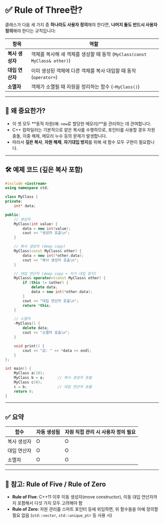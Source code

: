 

# ✅ Rule of Three란?

클래스가 다음 세 가지 중 **하나라도 사용자 정의**해야 한다면, **나머지 둘도 반드시 사용자 정의**해야 한다는 규칙입니다:

| 항목         | 역할                                                       |
| ---------- | -------------------------------------------------------- |
| **복사 생성자** | 객체를 복사해 새 객체를 생성할 때 동작 (`MyClass(const MyClass& other)`) |
| **대입 연산자** | 이미 생성된 객체에 다른 객체를 복사 대입할 때 동작 (`operator=`)              |
| **소멸자**    | 객체가 소멸될 때 자원을 정리하는 함수 (`~MyClass()`)                     |

---

## 🧠 왜 중요한가?

* 이 셋 모두 \*\*동적 자원(예: `new`로 할당한 메모리)\*\*을 관리하는 데 관여합니다.
* C++ 컴파일러는 기본적으로 얕은 복사를 수행하므로, 포인터를 사용할 경우 자원 충돌, 이중 해제, 메모리 누수 등의 문제가 발생합니다.
* 따라서 **깊은 복사**, **자원 해제**, **자기대입 방지**를 위해 세 함수 모두 구현이 필요합니다.

---

## 🛠 예제 코드 (깊은 복사 포함)

```cpp
#include <iostream>
using namespace std;

class MyClass {
private:
    int* data;

public:
    // 생성자
    MyClass(int value) {
        data = new int(value);
        cout << "생성자 호출\n";
    }

    // 복사 생성자 (deep copy)
    MyClass(const MyClass& other) {
        data = new int(*other.data);
        cout << "복사 생성자 호출\n";
    }

    // 대입 연산자 (deep copy + 자기 대입 방지)
    MyClass& operator=(const MyClass& other) {
        if (this != &other) {
            delete data;
            data = new int(*other.data);
        }
        cout << "대입 연산자 호출\n";
        return *this;
    }

    // 소멸자
    ~MyClass() {
        delete data;
        cout << "소멸자 호출\n";
    }

    void print() {
        cout << "값: " << *data << endl;
    }
};

int main() {
    MyClass a(10);
    MyClass b = a;      // 복사 생성자 호출
    MyClass c(0);
    c = b;              // 대입 연산자 호출
    return 0;
}
```

---

## ✅ 요약

| 함수     | 자동 생성됨 | 자원 직접 관리 시 사용자 정의 필요 |
| ------ | ------ | -------------------- |
| 복사 생성자 | O      | O                    |
| 대입 연산자 | O      | O                    |
| 소멸자    | O      | O                    |

---

## 📌 참고: Rule of Five / Rule of Zero

* **Rule of Five**: C++11 이후 이동 생성자(move constructor), 이동 대입 연산자까지 포함해서 다섯 가지 모두 고려해야 함
* **Rule of Zero**: 자원 관리를 스마트 포인터 등에 위임하면, 위 함수들을 아예 정의할 필요 없음 (`std::vector`, `std::unique_ptr` 등 사용 시)

